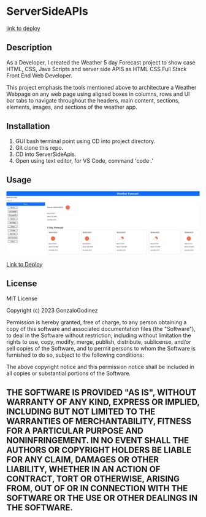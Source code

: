 # ServerSideAPIs
[link to deploy](https://gonzalogodinez.github.io/ServerSideAPIs/)

## Description
As a Developer, I created the Weather 5 day Forecast project to show case HTML, CSS, Java Scripts and server side APIS as HTML CSS Full Stack Front End Web Developer.

This project emphasis the tools mentioned above to architecture a Weather Webpage on any web page using aligned boxes in columns, rows and UI bar tabs to navigate throughout the headers, main content, sections, elements, images, and sections of the weather app. 


## Installation
1. GUI bash terminal point using CD into project directory.
2. Git clone this repo.
3. CD into ServerSideApis.
4. Open using text editor, for VS Code, command 'code .'

## Usage
![Main Weather Section img](./assets/5Day_Weather.png)

[Link to Deploy](https://gonzalogodinez.github.io/ServerSideAPIs/)

## License
MIT License

Copyright (c) 2023 GonzaloGodinez

Permission is hereby granted, free of charge, to any person obtaining a copy
of this software and associated documentation files (the "Software"), to deal
in the Software without restriction, including without limitation the rights
to use, copy, modify, merge, publish, distribute, sublicense, and/or sell
copies of the Software, and to permit persons to whom the Software is
furnished to do so, subject to the following conditions:

The above copyright notice and this permission notice shall be included in all
copies or substantial portions of the Software.

THE SOFTWARE IS PROVIDED "AS IS", WITHOUT WARRANTY OF ANY KIND, EXPRESS OR
IMPLIED, INCLUDING BUT NOT LIMITED TO THE WARRANTIES OF MERCHANTABILITY,
FITNESS FOR A PARTICULAR PURPOSE AND NONINFRINGEMENT. IN NO EVENT SHALL THE
AUTHORS OR COPYRIGHT HOLDERS BE LIABLE FOR ANY CLAIM, DAMAGES OR OTHER
LIABILITY, WHETHER IN AN ACTION OF CONTRACT, TORT OR OTHERWISE, ARISING FROM,
OUT OF OR IN CONNECTION WITH THE SOFTWARE OR THE USE OR OTHER DEALINGS IN THE
SOFTWARE.
---
